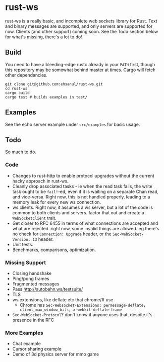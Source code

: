 # rust-ws

rust-ws is a really basic, and incomplete web sockets library for Rust. Text
and binary messages are supported, and only servers are supported for now.
Clients (and other support) coming soon. See the Todo section below for what's
missing, there's a lot to do!

## Build

You need to have a bleeding-edge rustc already in your `PATH` first, though
this repository may be somewhat behind master at times. Cargo will fetch other
dependancies.

    git clone git@github.com:ehsanul/rust-ws.git
    cd rust-ws
    cargo build
    cargo test # builds examples in test/

## Examples

See the echo server example under `src/examples` for basic usage.

## Todo

So much to do.

### Code

- Changes to rust-http to enable protocol upgrades without the current hacky
  approach in rust-ws.
- Cleanly drop associated tasks - ie when the read task fails, the write task
  ought to be `fail!`-ed, even if it is waiting on a separate Chan read, and
  vice-versa. Right now, this is not handled properly, leading to a memory leak
  for every new ws connection.
- ws clients. Right now, it assumes a ws server, but a lot of the code is
  common to both clients and servers. factor that out and create
  a `WebSocketClient` trait.
- Get closer to RFC 6455 in terms of what connections are accepted and what are
  rejected. right now, some invalid things are allowed. eg there's no check for
  `Connection: Upgrade` header, or the `Sec-WebSocket-Version: 13` header.
- Unit tests.
- Benchmarks, comparisons, optimization.

### Missing Support

- Closing handshake
- Ping/pong frames
- Fragmented messages
- Pass http://autobahn.ws/testsuite/
- TLS
- ws extensions, like deflate etc that chrome/ff use
  - Chrome has
    `Sec-Websocket-Extensions: permessage-deflate; client_max_window_bits, x-webkit-deflate-frame`
- `Sec-WebSocket-Protocol`? don't know if anyone uses that, despite it's presence in the RFC

### More Examples

- Chat example
- Cursor sharing example
- Demo of 3d physics server for mmo game
